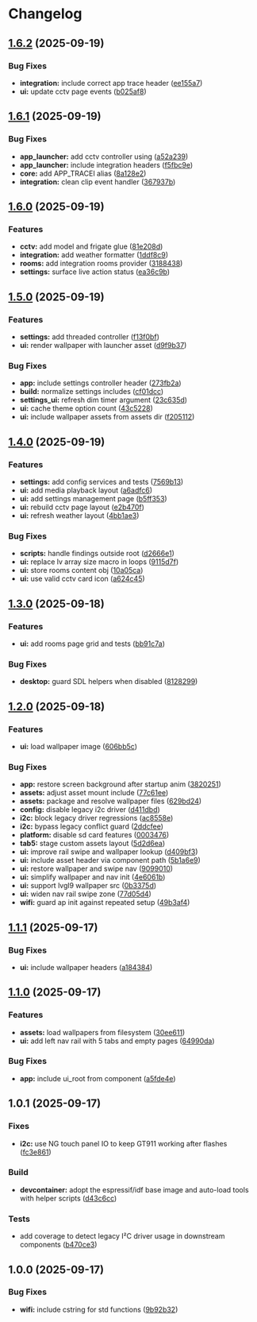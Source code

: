 # Changelog

## [1.6.2](https://github.com/baba-dev/M5Tab5-UserDemo/compare/v1.6.1...v1.6.2) (2025-09-19)


### Bug Fixes

* **integration:** include correct app trace header ([ee155a7](https://github.com/baba-dev/M5Tab5-UserDemo/commit/ee155a7da500b6e010dc18e687c6616e98e2f9a0))
* **ui:** update cctv page events ([b025af8](https://github.com/baba-dev/M5Tab5-UserDemo/commit/b025af8afd399b8989cd907f30023e1bc0e32bc9))

## [1.6.1](https://github.com/baba-dev/M5Tab5-UserDemo/compare/v1.6.0...v1.6.1) (2025-09-19)


### Bug Fixes

* **app_launcher:** add cctv controller using ([a52a239](https://github.com/baba-dev/M5Tab5-UserDemo/commit/a52a2398a262eca271a5282069cc50479f8b50a9))
* **app_launcher:** include integration headers ([f5fbc9e](https://github.com/baba-dev/M5Tab5-UserDemo/commit/f5fbc9e452224c32adeff8f1159f7d77ee91cb9e))
* **core:** add APP_TRACEI alias ([8a128e2](https://github.com/baba-dev/M5Tab5-UserDemo/commit/8a128e2f7189e86f4c08fb129d728e93d8ba66f1))
* **integration:** clean clip event handler ([367937b](https://github.com/baba-dev/M5Tab5-UserDemo/commit/367937b9c88ddee6a9d3b1f104e7c4c07e012d79))

## [1.6.0](https://github.com/baba-dev/M5Tab5-UserDemo/compare/v1.5.0...v1.6.0) (2025-09-19)


### Features

* **cctv:** add model and frigate glue ([81e208d](https://github.com/baba-dev/M5Tab5-UserDemo/commit/81e208d21be17d26ecb66e02ca6fc08a1bc5c750))
* **integration:** add weather formatter ([1ddf8c9](https://github.com/baba-dev/M5Tab5-UserDemo/commit/1ddf8c9adaebc8ec8c8f42074af35d17233e656c))
* **rooms:** add integration rooms provider ([3188438](https://github.com/baba-dev/M5Tab5-UserDemo/commit/31884380fb305a089da52b7badb28f1fe34f951b))
* **settings:** surface live action status ([ea36c9b](https://github.com/baba-dev/M5Tab5-UserDemo/commit/ea36c9b7d81e7c105fee39840172fdf5a0cde7c3))

## [1.5.0](https://github.com/baba-dev/M5Tab5-UserDemo/compare/v1.4.0...v1.5.0) (2025-09-19)


### Features

* **settings:** add threaded controller ([f13f0bf](https://github.com/baba-dev/M5Tab5-UserDemo/commit/f13f0bf33f502caa5129f290eb9e2c1749df2baa))
* **ui:** render wallpaper with launcher asset ([d9f9b37](https://github.com/baba-dev/M5Tab5-UserDemo/commit/d9f9b37a5c2874c83894f1195faa7e94e8434c8b))


### Bug Fixes

* **app:** include settings controller header ([273fb2a](https://github.com/baba-dev/M5Tab5-UserDemo/commit/273fb2ab731d5cdac69301434cdc9aeb073d0b71))
* **build:** normalize settings includes ([cf01dcc](https://github.com/baba-dev/M5Tab5-UserDemo/commit/cf01dcc2dee5dd4dfbb82f17c71eda48b34cfd41))
* **settings_ui:** refresh dim timer argument ([23c635d](https://github.com/baba-dev/M5Tab5-UserDemo/commit/23c635d93b1123968b9c8329c7ac5b4c45a6894a))
* **ui:** cache theme option count ([43c5228](https://github.com/baba-dev/M5Tab5-UserDemo/commit/43c52283d812e9dadd75da3478cbc8f4caa7a4a8))
* **ui:** include wallpaper assets from assets dir ([f205112](https://github.com/baba-dev/M5Tab5-UserDemo/commit/f205112f495ce015df8897033c9b99820c666a6f))

## [1.4.0](https://github.com/baba-dev/M5Tab5-UserDemo/compare/v1.3.0...v1.4.0) (2025-09-19)


### Features

* **settings:** add config services and tests ([7569b13](https://github.com/baba-dev/M5Tab5-UserDemo/commit/7569b13eda2c1e2d07fbfb48ca31b77ccb938343))
* **ui:** add media playback layout ([a6adfc6](https://github.com/baba-dev/M5Tab5-UserDemo/commit/a6adfc6fa2cc090c3b080d790c9288c2c6d1fa1d))
* **ui:** add settings management page ([b5ff353](https://github.com/baba-dev/M5Tab5-UserDemo/commit/b5ff353a104ae52f9aa706b5691994b5843365b6))
* **ui:** rebuild cctv page layout ([e2b470f](https://github.com/baba-dev/M5Tab5-UserDemo/commit/e2b470fd8c36b780bf199394431d0ee1797adc81))
* **ui:** refresh weather layout ([4bb1ae3](https://github.com/baba-dev/M5Tab5-UserDemo/commit/4bb1ae3fd406f6db520465844690b9d37332abc9))


### Bug Fixes

* **scripts:** handle findings outside root ([d2666e1](https://github.com/baba-dev/M5Tab5-UserDemo/commit/d2666e1c9082b39ebd7ada2dc42a0b82f76e00c5))
* **ui:** replace lv array size macro in loops ([9115d7f](https://github.com/baba-dev/M5Tab5-UserDemo/commit/9115d7ffbb1f564d465328165a41c9f07544c737))
* **ui:** store rooms content obj ([10a05ca](https://github.com/baba-dev/M5Tab5-UserDemo/commit/10a05ca7f7a819855670d58a5521eed858d2b406))
* **ui:** use valid cctv card icon ([a624c45](https://github.com/baba-dev/M5Tab5-UserDemo/commit/a624c45ef02790daaaf8c164708bd7d93648b782))

## [1.3.0](https://github.com/baba-dev/M5Tab5-UserDemo/compare/v1.2.0...v1.3.0) (2025-09-18)


### Features

* **ui:** add rooms page grid and tests ([bb91c7a](https://github.com/baba-dev/M5Tab5-UserDemo/commit/bb91c7aae869c5327eb88a9307e2b6931510a40c))


### Bug Fixes

* **desktop:** guard SDL helpers when disabled ([8128299](https://github.com/baba-dev/M5Tab5-UserDemo/commit/81282994a57cdaa837ea068129c7f4cdad1e7e9e))

## [1.2.0](https://github.com/baba-dev/M5Tab5-UserDemo/compare/v1.1.1...v1.2.0) (2025-09-18)


### Features

* **ui:** load wallpaper image ([606bb5c](https://github.com/baba-dev/M5Tab5-UserDemo/commit/606bb5c4e865f26c976e7604dc78f86740aca1fe))


### Bug Fixes

* **app:** restore screen background after startup anim ([3820251](https://github.com/baba-dev/M5Tab5-UserDemo/commit/3820251b4d5ea6f6238fc234d72309eb41446c76))
* **assets:** adjust asset mount include ([77c61ee](https://github.com/baba-dev/M5Tab5-UserDemo/commit/77c61ee8be13083e9cbaa2f7da535a695acd94e7))
* **assets:** package and resolve wallpaper files ([629bd24](https://github.com/baba-dev/M5Tab5-UserDemo/commit/629bd24671ae53d635b5045af212239219c7dd75))
* **config:** disable legacy i2c driver ([d411dbd](https://github.com/baba-dev/M5Tab5-UserDemo/commit/d411dbd027317ae1993071f7cff3117294cb0ab0))
* **i2c:** block legacy driver regressions ([ac8558e](https://github.com/baba-dev/M5Tab5-UserDemo/commit/ac8558e5d136fc75709d5181f105039d4f092c96))
* **i2c:** bypass legacy conflict guard ([2ddcfee](https://github.com/baba-dev/M5Tab5-UserDemo/commit/2ddcfeeeb8dc2a5f3469d0d27e2ac1af948c1bc9))
* **platform:** disable sd card features ([0003476](https://github.com/baba-dev/M5Tab5-UserDemo/commit/0003476553b13e73632441ee707711440bfcc846))
* **tab5:** stage custom assets layout ([5d2d6ea](https://github.com/baba-dev/M5Tab5-UserDemo/commit/5d2d6ead1893755142300b68a82340f75c122617))
* **ui:** improve rail swipe and wallpaper lookup ([d409bf3](https://github.com/baba-dev/M5Tab5-UserDemo/commit/d409bf3e912cb63a1e5d7605d280027174a466be))
* **ui:** include asset header via component path ([5b1a6e9](https://github.com/baba-dev/M5Tab5-UserDemo/commit/5b1a6e99209eda3647c1cd1060de98f9a1cf5e13))
* **ui:** restore wallpaper and swipe nav ([9099010](https://github.com/baba-dev/M5Tab5-UserDemo/commit/909901082bdc0948731eada1570bd0bb51675576))
* **ui:** simplify wallpaper and nav init ([4e6061b](https://github.com/baba-dev/M5Tab5-UserDemo/commit/4e6061bc9dd28503fe6f582de03e2d504c2a4539))
* **ui:** support lvgl9 wallpaper src ([0b3375d](https://github.com/baba-dev/M5Tab5-UserDemo/commit/0b3375db9b18c911bf60c1c0b62b1fcd628212de))
* **ui:** widen nav rail swipe zone ([77d05d4](https://github.com/baba-dev/M5Tab5-UserDemo/commit/77d05d493632fa2ccf82edb9eb853cef5796d4d6))
* **wifi:** guard ap init against repeated setup ([49b3af4](https://github.com/baba-dev/M5Tab5-UserDemo/commit/49b3af4a39dfbce14282c8481ea768c8420be896))

## [1.1.1](https://github.com/baba-dev/M5Tab5-UserDemo/compare/v1.1.0...v1.1.1) (2025-09-17)


### Bug Fixes

* **ui:** include wallpaper headers ([a184384](https://github.com/baba-dev/M5Tab5-UserDemo/commit/a184384188d9b0bbd7ff2f61bd32bd7706c31f32))

## [1.1.0](https://github.com/baba-dev/M5Tab5-UserDemo/compare/v1.0.0...v1.1.0) (2025-09-17)


### Features

* **assets:** load wallpapers from filesystem ([30ee611](https://github.com/baba-dev/M5Tab5-UserDemo/commit/30ee611d96c9f0a2737b291387c139cc4bb90933))
* **ui:** add left nav rail with 5 tabs and empty pages ([64990da](https://github.com/baba-dev/M5Tab5-UserDemo/commit/64990dab095eaf99dff149c71aa8d2493050a583))


### Bug Fixes

* **app:** include ui_root from component ([a5fde4e](https://github.com/baba-dev/M5Tab5-UserDemo/commit/a5fde4e0c675def9231c755ea2201ba928f615c9))

## 1.0.1 (2025-09-17)

### Fixes

* **i2c:** use NG touch panel IO to keep GT911 working after flashes ([fc3e861](https://github.com/baba-dev/M5Tab5-UserDemo/commit/fc3e861203b86a23a1e9f1055bb0af16f8eb7018))

### Build

* **devcontainer:** adopt the espressif/idf base image and auto-load tools with helper scripts ([d43c6cc](https://github.com/baba-dev/M5Tab5-UserDemo/commit/d43c6cc207187a275ada29055cca8e0c140935e2))

### Tests

* add coverage to detect legacy I²C driver usage in downstream components ([b470ce3](https://github.com/baba-dev/M5Tab5-UserDemo/commit/b470ce39975ec986e459a1e4695c3722e5dae25d))

## 1.0.0 (2025-09-17)


### Bug Fixes

* **wifi:** include cstring for std functions ([9b92b32](https://github.com/baba-dev/M5Tab5-UserDemo/commit/9b92b327165acf63bc462611d9bdd5f9654b651a))
